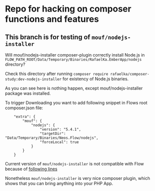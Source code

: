 # Repo for hacking on composer functions and features

## This branch is for testing of `mouf/nodejs-installer` 
Will mouf/nodejs-installer composer-plugin correctly install Node.js in `FLOW_PATH_ROOT/Data/Temporary/Binaries/RafaelKa.EmberApp/nodejs` directory?

Check this directory after running 
`composer require rafaelka/composer-study:dev-nodejs-installer` 
for existency of Node.js binaries.

As you can see here is nothing happen, except mouf/nodejs-installer package was installed.

To trigger Downloading you want to add following snippet in Flows root composer.json file:

```
    "extra": {
        "mouf": {
            "nodejs": {
                "version": "5.4.1",
                "targetDir": "Data/Temporary/Binaries/Neos.Flow/nodejs",
                "forceLocal": true
            }
        }
    }
```

Current version of `mouf/nodejs-installer` is not compatible with Flow because of [following lines](https://github.com/thecodingmachine/nodejs-installer/blob/1.0/src/NodeJsInstaller.php#L201-L202)

Nonetheless `mouf/nodejs-installer` is very nice composer plugin, which shows that you can bring anything into your PHP App.
